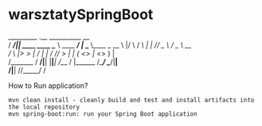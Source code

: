# warsztatySpringBoot
  _________            .__                 __________               __   
 /   _____/____________|__| ____    ____   \______   \ ____   _____/  |_ 
 \_____  \\____ \_  __ \  |/    \  / ___\   |    |  _//  _ \ /  _ \   __\
 /        \  |_> >  | \/  |   |  \/ /_/  >  |    |   (  <_> |  <_> )  |  
/_______  /   __/|__|  |__|___|  /\___  /   |______  /\____/ \____/|__|  
        \/|__|                 \//_____/           \/                    
		
How to Run application?

	mvn clean install - cleanly build and test and install artifacts into the local repository
	mvn spring-boot:run: run your Spring Boot application 
